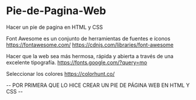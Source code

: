 # Pie-de-Pagina-Web
Hacer un pie de pagina en HTML y CSS

Font Awesome es un conjunto de herramientas de fuentes e íconos
https://fontawesome.com/
https://cdnjs.com/libraries/font-awesome

Hacer que la web sea más hermosa, rápida y abierta a través de una excelente tipografía.
https://fonts.google.com/?query=mo

Seleccionar los colores
https://colorhunt.co/


-- POR PRIMERA QUE LO HICE CREAR UN PIE DE PÁGINA WEB EN HTML Y CSS -- 

